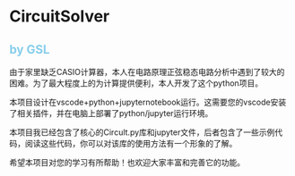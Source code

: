 # CircuitSolver 

## <font color="skyblue">by  GSL</font>

由于家里缺乏CASIO计算器，本人在电路原理正弦稳态电路分析中遇到了较大的困难。为了最大程度上的为计算提供便利，本人开发了这个python项目。

本项目设计在vscode+python+jupyternotebook运行。这需要您的vscode安装了相关插件，并在电脑上部署了python/jupyter运行环境。

本项目我已经包含了核心的Circult.py库和jupyter文件，后者包含了一些示例代码，阅读这些代码，你可以对该库的使用方法有一个形象的了解。

希望本项目对您的学习有所帮助！也欢迎大家丰富和完善它的功能。
